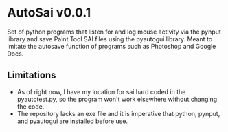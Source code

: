 # AutoSai v0.0.1
Set of python programs that listen for and log mouse activity via the pynput library and save Paint Tool SAI files using the pyautogui library. Meant to imitate the autosave function of programs such as Photoshop and Google Docs.

## Limitations
- As of right now, I have my location for sai hard coded in the pyautotest.py, so the program won't work elsewhere without changing the code.
- The repository lacks an exe file and it is imperative that python, pynput, and pyautogui are installed before use.
